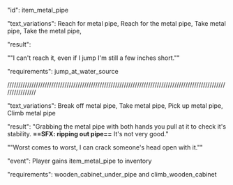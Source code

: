  "id": item_metal_pipe

"text_variations":
Reach for metal pipe, Reach for the metal pipe, Take metal pipe, Take the metal pipe,

"result":

""I can't reach it, even if I jump I'm still a few inches short.""

"requirements": jump_at_water_source

////////////////////////////////////////////////////////////////////////////////////////////////////////////////

"text_variations":
Break off metal pipe, Take metal pipe, Pick up metal pipe, Climb metal pipe

"result":
"Grabbing the metal pipe with both hands you pull at it to check it's stability. **==SFX: ripping out pipe==** It's not very good."

""Worst comes to worst, I can crack someone's head open with it.""

"event":
Player gains item_metal_pipe to inventory

"requirements": wooden_cabinet_under_pipe and climb_wooden_cabinet